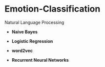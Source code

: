 # Emotion-Classification

Natural Language Processing

- **Naive Bayes**
  
- **Logistic Regression**

- **word2vec**

- **Recurrent Neural Networks**
